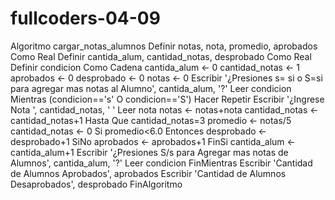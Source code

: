 # fullcoders-04-09

Algoritmo cargar_notas_alumnos
	Definir notas, nota, promedio, aprobados Como Real
	Definir cantida_alum, cantidad_notas, desprobado Como Real
	Definir condicion Como Cadena
	cantida_alum <- 0
	cantidad_notas <- 1
	aprobados <- 0
	desprobado <- 0
	notas <- 0
	Escribir '¿Presiones s= si o S=si para agregar mas notas al Alumno', cantida_alum, '?'
	Leer condicion
	Mientras (condicion=='s' O condicion=='S') Hacer
		Repetir
			Escribir '¿Ingrese Nota  ', cantidad_notas, ' '
			Leer nota
			notas <- notas+nota
			cantidad_notas <- cantidad_notas+1
		Hasta Que cantidad_notas=3
		promedio <- notas/5
		cantidad_notas <- 0
		Si promedio<6.0 Entonces
			desprobado <- desprobado+1
		SiNo
			aprobados <- aprobados+1
		FinSi
		cantida_alum <- cantida_alum+1
		Escribir '¿Presiones S/s para Agregar mas notas de Alumnos', cantida_alum, '?'
		Leer condicion
	FinMientras
	Escribir 'Cantidad de Alumnos Aprobados', aprobados
	Escribir 'Cantidad de Alumnos Desaprobados', desprobado
FinAlgoritmo
